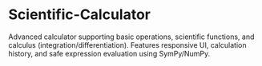 # Scientific-Calculator
Advanced calculator supporting basic operations, scientific functions, and calculus (integration/differentiation). Features responsive UI, calculation history, and safe expression evaluation using SymPy/NumPy.
